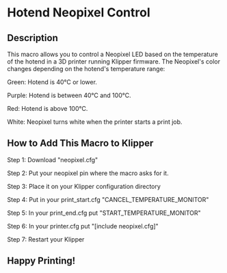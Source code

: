 # Hotend Neopixel Control

## Description

This macro allows you to control a Neopixel LED based on the temperature of the hotend in a 3D printer running Klipper firmware. The Neopixel's color changes depending on the hotend's temperature range:

Green: Hotend is 40°C or lower.

Purple: Hotend is between 40°C and 100°C.

Red: Hotend is above 100°C.

White: Neopixel turns white when the printer starts a print job.

## How to Add This Macro to Klipper
Step 1: Download "neopixel.cfg"

Step 2: Put your neopixel pin where the macro asks for it. 

Step 3: Place it on your Klipper configuration directory

Step 4: Put in your print_start.cfg "CANCEL_TEMPERATURE_MONITOR"

Step 5: In your print_end.cfg put "START_TEMPERATURE_MONITOR"

Step 6: In your printer.cfg put "[include neopixel.cfg]"

Step 7: Restart your Klipper

## Happy Printing!
